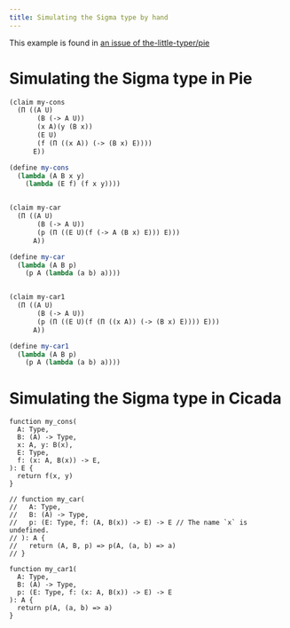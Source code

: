 ```yaml
---
title: Simulating the Sigma type by hand
---
```


This example is found in [an issue of the-little-typer/pie](https://github.com/the-little-typer/pie/issues/42)

# Simulating the Sigma type in Pie

```scheme
(claim my-cons
  (Π ((A U)
       (B (-> A U))
       (x A)(y (B x))
       (E U)
       (f (Π ((x A)) (-> (B x) E))))
      E))

(define my-cons
  (lambda (A B x y)
    (lambda (E f) (f x y))))


(claim my-car
  (Π ((A U)
       (B (-> A U))
       (p (Π ((E U)(f (-> A (B x) E))) E)))
      A))

(define my-car
  (lambda (A B p)
    (p A (lambda (a b) a))))


(claim my-car1
  (Π ((A U)
       (B (-> A U))
       (p (Π ((E U)(f (Π ((x A)) (-> (B x) E)))) E)))
      A))

(define my-car1
  (lambda (A B p)
    (p A (lambda (a b) a))))
```

# Simulating the Sigma type in Cicada

```cicada
function my_cons(
  A: Type,
  B: (A) -> Type,
  x: A, y: B(x),
  E: Type,
  f: (x: A, B(x)) -> E,
): E {
  return f(x, y)
}

// function my_car(
//   A: Type,
//   B: (A) -> Type,
//   p: (E: Type, f: (A, B(x)) -> E) -> E // The name `x` is undefined.
// ): A {
//   return (A, B, p) => p(A, (a, b) => a)
// }

function my_car1(
  A: Type,
  B: (A) -> Type,
  p: (E: Type, f: (x: A, B(x)) -> E) -> E
): A {
  return p(A, (a, b) => a)
}
```
